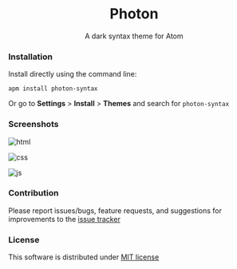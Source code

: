 <h1 align='center'> Photon </h1>

<p align="center">
	A dark syntax theme for Atom
</p>

### Installation

Install directly using the command line:

```
apm install photon-syntax
```

Or go to __Settings__ > __Install__ > __Themes__ and search for `photon-syntax`

### Screenshots

<!-- Screenshots of code  -->

![html](https://raw.githubusercontent.com/MaximSokolov/photon-syntax/master/img/html.png)

![css](https://raw.githubusercontent.com/MaximSokolov/photon-syntax/master/img/css.png)

![js](https://raw.githubusercontent.com/MaximSokolov/photon-syntax/master/img/js.png)

### Contribution

Please report issues/bugs, feature requests, and suggestions for improvements to the [issue tracker](https://github.com/MaximSokolov/photon-syntax/issues)

### License

This software is distributed under [MIT license](./LICENSE.md)
